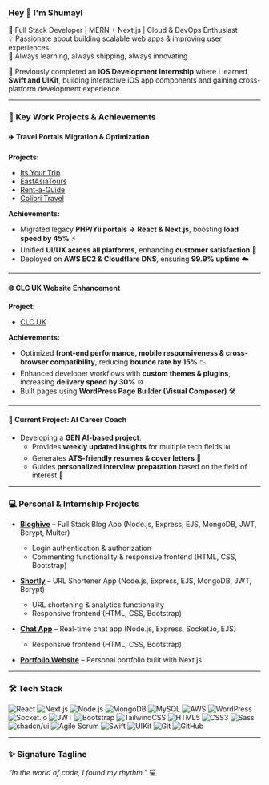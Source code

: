 ### Hey 👋 I'm Shumayl
🚀 Full Stack Developer | MERN + Next.js | Cloud & DevOps Enthusiast  
💡 Passionate about building scalable web apps & improving user experiences  
🎯 Always learning, always shipping, always innovating  

💼 Previously completed an **iOS Development Internship** where I learned **Swift and UIKit**, building interactive iOS app components and gaining cross-platform development experience.  

---

### 🌟 Key Work Projects & Achievements

#### ✈️ Travel Portals Migration & Optimization
**Projects:**  
- [Its Your Trip](https://www.its-your-trip.com/)  
- [EastAsiaTours](https://www.eastasiatours.de/)  
- [Rent-a-Guide](https://www.rent-a-guide.de/)  
- [Colibri Travel](https://www.colibri-travel.de/)  

**Achievements:**  
- Migrated legacy **PHP/Yii portals → React & Next.js**, boosting **load speed by 45%** ⚡  
- Unified **UI/UX across all platforms**, enhancing **customer satisfaction** 🎨  
- Deployed on **AWS EC2 & Cloudflare DNS**, ensuring **99.9% uptime** ☁️  

---

#### 🌐 CLC UK Website Enhancement
**Project:**  
- [CLC UK](https://www.clc-uk.org/)  

**Achievements:**  
- Optimized **front-end performance, mobile responsiveness & cross-browser compatibility**, reducing **bounce rate by 15%** 📉  
- Enhanced developer workflows with **custom themes & plugins**, increasing **delivery speed by 30%** ⚙️  
- Built pages using **WordPress Page Builder (Visual Composer)** 🛠️  

---

#### 🤖 Current Project: AI Career Coach
- Developing a **GEN AI-based project**:  
  - Provides **weekly updated insights** for multiple tech fields 📊  
  - Generates **ATS-friendly resumes & cover letters** 📝  
  - Guides **personalized interview preparation** based on the field of interest 🎯  

---

### 💻 Personal & Internship Projects

- **[Bloghive](https://github.com/mohdShumayl/Bloghive)** – Full Stack Blog App (Node.js, Express, EJS, MongoDB, JWT, Bcrypt, Multer)  
  - Login authentication & authorization  
  - Commenting functionality & responsive frontend (HTML, CSS, Bootstrap)  

- **[Shortly](https://github.com/mohdShumayl/shortly)** – URL Shortener App (Node.js, Express, EJS, MongoDB, JWT, Bcrypt)  
  - URL shortening & analytics functionality  
  - Responsive frontend (HTML, CSS, Bootstrap)  

- **[Chat App](https://github.com/mohdShumayl/chatApp)** – Real-time chat app (Node.js, Express, Socket.io, EJS)  
  - Responsive frontend (HTML, CSS, Bootstrap)  

- **[Portfolio Website](https://github.com/mohdShumayl/Shumayl-Portfolio)** – Personal portfolio built with Next.js  

---

### 🛠 Tech Stack
![React](https://img.shields.io/badge/React-blue?logo=react&logoColor=white&style=for-the-badge) 
![Next.js](https://img.shields.io/badge/Next.js-black?logo=next.js&logoColor=white&style=for-the-badge) 
![Node.js](https://img.shields.io/badge/Node.js-green?logo=node.js&logoColor=white&style=for-the-badge) 
![MongoDB](https://img.shields.io/badge/MongoDB-darkgreen?logo=mongodb&logoColor=white&style=for-the-badge) 
![MySQL](https://img.shields.io/badge/MySQL-blue?logo=mysql&logoColor=white&style=for-the-badge) 
![AWS](https://img.shields.io/badge/AWS-orange?logo=amazon-aws&logoColor=white&style=for-the-badge) 
![WordPress](https://img.shields.io/badge/WordPress-blue?logo=wordpress&logoColor=white&style=for-the-badge) 
![Socket.io](https://img.shields.io/badge/Socket.io-black?logo=socket.io&logoColor=white&style=for-the-badge) 
![JWT](https://img.shields.io/badge/JWT-yellow?logo=jsonwebtokens&logoColor=black&style=for-the-badge) 
![Bootstrap](https://img.shields.io/badge/Bootstrap-purple?logo=bootstrap&logoColor=white&style=for-the-badge) 
![TailwindCSS](https://img.shields.io/badge/TailwindCSS-teal?logo=tailwindcss&logoColor=white&style=for-the-badge) 
![HTML5](https://img.shields.io/badge/HTML5-orange?logo=html5&logoColor=white&style=for-the-badge) 
![CSS3](https://img.shields.io/badge/CSS3-blue?logo=css3&logoColor=white&style=for-the-badge) 
![Sass](https://img.shields.io/badge/Sass-pink?logo=sass&logoColor=white&style=for-the-badge) 
![shadcn/ui](https://img.shields.io/badge/shadcn--ui-purple?style=for-the-badge) 
![Agile Scrum](https://img.shields.io/badge/Agile_Scrum-red?style=for-the-badge) 
![Swift](https://img.shields.io/badge/Swift-orange?logo=swift&logoColor=white&style=for-the-badge) 
![UIKit](https://img.shields.io/badge/UIKit-lightgrey?style=for-the-badge) 
![Git](https://img.shields.io/badge/Git-red?logo=git&logoColor=white&style=for-the-badge) 
![GitHub](https://img.shields.io/badge/GitHub-black?logo=github&logoColor=white&style=for-the-badge)


---

### ✨ Signature Tagline
*“In the world of code, I found my rhythm.”* 💻

